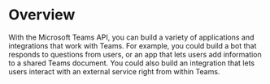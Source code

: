 # Overview
      
With the Microsoft Teams API, you can build a variety of applications and integrations that work with Teams. For example, you could build a bot that responds to questions from users, or an app that lets users add information to a shared Teams document. You could also build an integration that lets users interact with an external service right from within Teams.